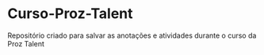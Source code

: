 # Curso-Proz-Talent
Repositório criado para salvar as anotações e atividades durante o curso da Proz Talent
